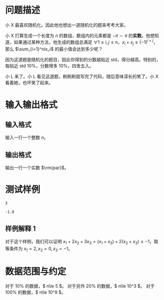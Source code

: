 # 问题描述

小 X 最喜欢随机化。因此他也想出一道随机化的题来考考大家。  

小 X 打算生成一个长度为 $n$ 的数组，数组内的元素都是 $-\pi\sim \pi$ 的**实数**。他想知道，如果通过某种方法，他生成的数组总满足 $\forall 1\le i, j\le n$，$x_i+x_j\ge (-1)^{i+j}$，那么 $\sum_{i=1}^nix_i$ 的最小值会达到多少呢？  

因为这道题是随机化的题目，因此你得到的分数越贴近 std，得分越高。特别的，每贴近 std $10\%$，分数增多 $10\%$，四舍五入。

小 L 来了。小 L 看见这道题，刷刷刷就写完了代码，随后意味深长的笑了。小 X 看着她，也坏笑了起来。

# 输入输出格式

## 输入格式
输入一行一个整数 $n$。

## 输出格式
输出一行一个实数 $\rm{par}$。

# 测试样例

```input1
3
```

```output1
-1.0
```

## 样例解释 1
对于这个样例，我们可以证明 $x_1+2x_2+3x_3=(x_1+x_3)+2(x_2+x_3)\le -1$，取等条件为 $x_1=2, x_2=0, x_3=-1$。

# 数据范围与约定

对于 $10\%$ 的数据，$ n\le 5 $。
对于另外 $20\%$ 的数据，$ n\le 10^3 $。
对于 $100\%$ 的数据，$ n\le 10^9 $。
